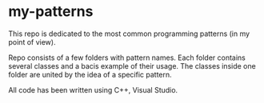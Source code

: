 # my-patterns
This repo is dedicated to the most common programming patterns (in my point of view).

Repo consists of a few folders with pattern names.
Each folder contains several classes and a bacis example of their usage.
The classes inside one folder are united by the idea of a specific pattern.

All code has been written using C++, Visual Studio.
